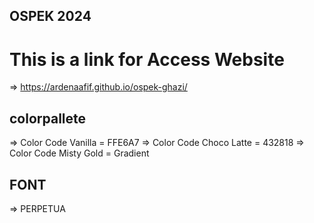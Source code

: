 ## OSPEK 2024

# This is a link for Access Website

=> https://ardenaafif.github.io/ospek-ghazi/

## colorpallete 
=> Color Code Vanilla = FFE6A7
=> Color Code Choco Latte  = 432818
=> Color Code Misty Gold = Gradient

## FONT 
=> PERPETUA
